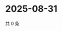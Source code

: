 # 2025-08-31

共 0 条

<!-- BEGIN ZHIHUVIDEO -->
<!-- 最后更新时间 Sun Aug 31 2025 08:56:26 GMT+0800 (China Standard Time) -->

<!-- END ZHIHUVIDEO -->
